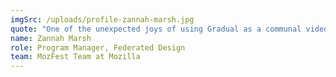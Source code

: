 ```yaml
---
imgSrc: /uploads/profile-zannah-marsh.jpg
quote: "One of the unexpected joys of using Gradual as a communal video repository is seeing our collection grow over time! It's amazing to have everything we've learned together - all our resources and experiences and insights - all in one place. And they're accessible to new community members, too. Gradual integrated quite well with other systems we had in place, so it's been easy to use."
name: Zannah Marsh
role: Program Manager, Federated Design
team: MozFest Team at Mozilla
---
```

